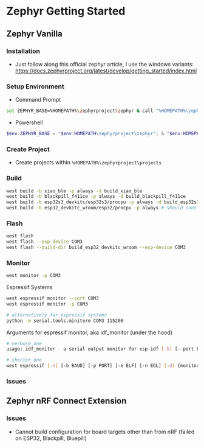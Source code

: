 # Zephyr Getting Started

## Zephyr Vanilla

### Installation
- Just follow along this official zephyr article, I use the windows variants: https://docs.zephyrproject.org/latest/develop/getting_started/index.html

### Setup Environment
- Command Prompt
```bash
set ZEPHYR_BASE=%HOMEPATH%\zephyrproject\zephyr & call "%HOMEPATH%\zephyrproject\.venv\Scripts\activate.bat" & west zephyr-export
```
- Powershell
```powershell
$env:ZEPHYR_BASE = "$env:HOMEPATH\zephyrproject\zephyr"; & "$env:HOMEPATH\zephyrproject\.venv\Scripts\Activate.ps1"; west zephyr-export
```

### Create Project
- Create projects within `%HOMEPATH%\zephyrproject\projects`

### Build
```bash
west build -b xiao_ble -p always -d build_xiao_ble
west build -b blackpill_f411ce -p always -d build_blackpill_f411ce
west build -b esp32s3_devkitc/esp32s3/procpu -p always -d build_esp32s3_devkitc
west build -b esp32_devkitc_wroom/esp32/procpu -p always # should consider to just use `-d build/` default directory, or else will not be able to use `west espressif monitor`, instead use miniterm
```

### Flash
```bash
west flash
west flash --esp-device COM3
west flash --build-dir build_esp32_devkitc_wroom --esp-device COM3
```

### Monitor
```bash
west monitor -p COM3
```

Espressif Systems
```bash
west espressif monitor --port COM3
west espressif monitor -p COM3

# alternatively for espressif systems
python -m serial.tools.miniterm COM3 115200
```

Arguments for espressif monitor, aka idf_monitor (under the hood)
```bash
# verbose one
usage: idf_monitor - a serial output monitor for esp-idf [-h] [--port PORT] [--disable-address-decoding] [--baud BAUD] [--make MAKE] [--encrypted] [--toolchain-prefix TOOLCHAIN_PREFIX] [--eol {CR,LF,CRLF}] [--print_filter PRINT_FILTER] [--decode-coredumps {info,disable}] [--decode-panic {backtrace,disable}] [--target TARGET] [--revision REVISION] [--ws WS] [--timestamps] [--timestamp-format TIMESTAMP_FORMAT] elf_file

# shorter one
west espressif [-h] [-b BAUD] [-p PORT] [-e ELF] [-n EOL] [-d] {monitor}
```

### Issues

## Zephyr nRF Connect Extension

### Issues
- Cannot build configuration for board targets other than from nRF (failed on ESP32, Blackpill, Bluepill)